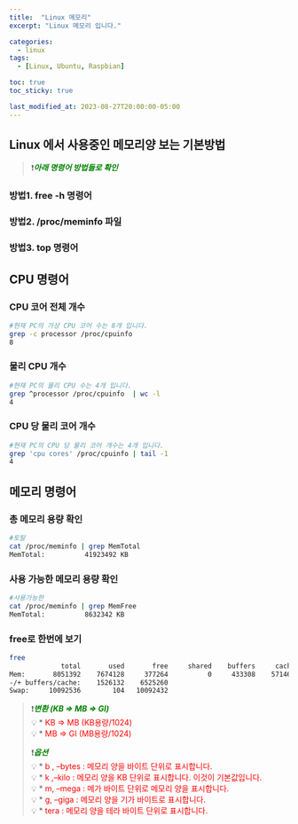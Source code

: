 ```yaml
---
title:  "Linux 메모리"
excerpt: "Linux 메모리 입니다."

categories:
  - linux
tags:
  - [Linux, Ubuntu, Raspbian]

toc: true
toc_sticky: true

last_modified_at: 2023-08-27T20:00:00-05:00
---
```



## Linux 에서 사용중인 메모리양 보는 기본방법
> ❗<span style='color:green'>***아래 명령어 방법들로 확인***</span>  
### 방법1. free -h 명령어
### 방법2. /proc/meminfo 파일
### 방법3. top 명령어


## CPU 명령어
### CPU 코어 전체 개수
```bash
#현재 PC의 가상 CPU 코어 수는 8개 입니다.
grep -c processor /proc/cpuinfo
8
```

### 물리 CPU 개수
```bash
#현재 PC의 물리 CPU 수는 4개 입니다.
grep ^processor /proc/cpuinfo  | wc -l
4
```
 
### CPU 당 물리 코어 개수
```bash
#현재 PC의 CPU 당 물리 코어 개수는 4개 입니다.
grep 'cpu cores' /proc/cpuinfo | tail -1
4
```



## 메모리 명령어
### 총 메모리 용량 확인
```bash
#토탈
cat /proc/meminfo | grep MemTotal
MemTotal:          41923492 KB
```

### 사용 가능한 메모리 용량 확인
```bash
#사용가능한
cat /proc/meminfo | grep MemFree
MemTotal:          8632342 KB
```


### free로 한번에 보기
```bash
free
             total       used       free     shared    buffers     cached
Mem:       8051392    7674128     377264          0     433308    5714688
-/+ buffers/cache:    1526132    6525260
Swap:     10092536        104   10092432
```

> ❗<span style='color:green'>***변환 (KB => MB => GI)***</span>  
> 💡 * <span style='color:red'>KB => MB (KB용량/1024)</span>    
> 💡 * <span style='color:red'>MB => GI (MB용량/1024)</span>    
>   
> ❗<span style='color:green'>***옵션***</span>  
> 💡 * <span style='color:red'>b , –bytes : 메모리 양을 바이트 단위로 표시합니다.</span>  
> 💡 * <span style='color:red'>k ,–kilo : 메모리 양을 KB 단위로 표시합니다. 이것이 기본값입니다.</span>  
> 💡 * <span style='color:red'>m, –mega : 메가 바이트 단위로 메모리 양을 표시합니다.</span>  
> 💡 * <span style='color:red'>g, –giga : 메모리 양을 기가 바이트로 표시합니다.</span>  
> 💡 * <span style='color:red'>tera : 메모리 양을 테라 바이트 단위로 표시합니다.</span>  